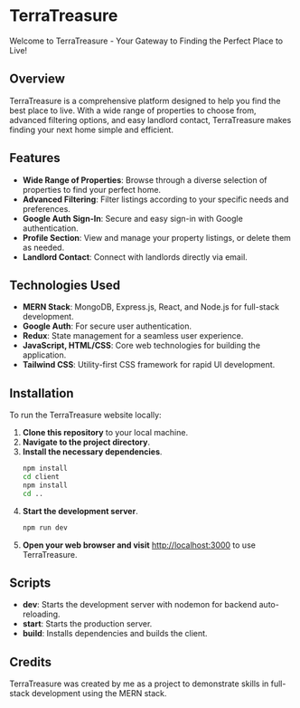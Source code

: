 # TerraTreasure

Welcome to TerraTreasure - Your Gateway to Finding the Perfect Place to Live!

## Overview
TerraTreasure is a comprehensive platform designed to help you find the best place to live. With a wide range of properties to choose from, advanced filtering options, and easy landlord contact, TerraTreasure makes finding your next home simple and efficient.

## Features
- **Wide Range of Properties**: Browse through a diverse selection of properties to find your perfect home.
- **Advanced Filtering**: Filter listings according to your specific needs and preferences.
- **Google Auth Sign-In**: Secure and easy sign-in with Google authentication.
- **Profile Section**: View and manage your property listings, or delete them as needed.
- **Landlord Contact**: Connect with landlords directly via email.

## Technologies Used
- **MERN Stack**: MongoDB, Express.js, React, and Node.js for full-stack development.
- **Google Auth**: For secure user authentication.
- **Redux**: State management for a seamless user experience.
- **JavaScript, HTML/CSS**: Core web technologies for building the application.
- **Tailwind CSS**: Utility-first CSS framework for rapid UI development.

## Installation
To run the TerraTreasure website locally:

1. **Clone this repository** to your local machine.
2. **Navigate to the project directory**.
3. **Install the necessary dependencies**.
   ```bash
   npm install
   cd client
   npm install
   cd ..
   ```
4. **Start the development server**.
   ```bash
   npm run dev
   ```
5. **Open your web browser and visit** [http://localhost:3000](http://localhost:3000) to use TerraTreasure.

## Scripts
- **dev**: Starts the development server with nodemon for backend auto-reloading.
- **start**: Starts the production server.
- **build**: Installs dependencies and builds the client.

## Credits
TerraTreasure was created by me as a project to demonstrate skills in full-stack development using the MERN stack.
